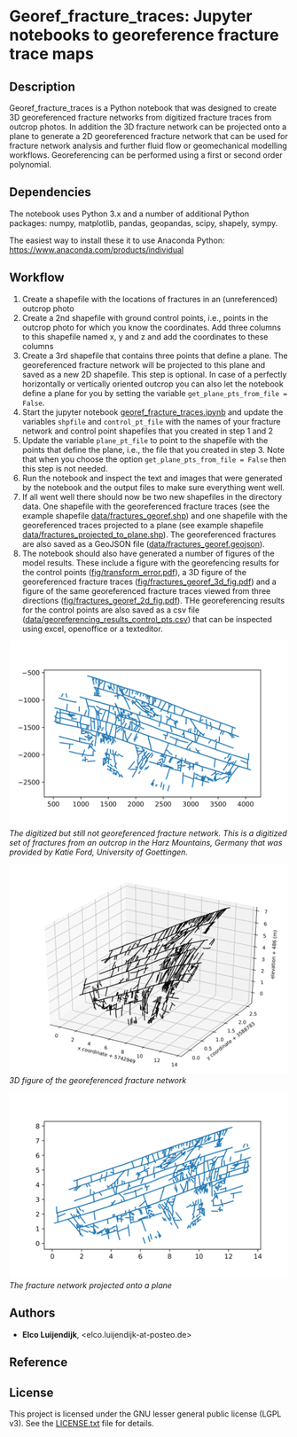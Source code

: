 # Georef_fracture_traces: Jupyter notebooks to georeference fracture trace maps

## Description
Georef_fracture_traces is a Python notebook that was designed to create 3D georeferenced fracture networks from digitized fracture traces from outcrop photos. In addition the 3D fracture network can be projected onto a plane to generate a 2D georeferenced fracture network that can be used for fracture network analysis and further fluid flow or geomechanical modelling workflows. Georeferencing can be performed using a first or second order polynomial. 


## Dependencies

The notebook uses Python 3.x and a number of additional Python packages: numpy, matplotlib, pandas, geopandas, scipy, shapely, sympy.

The easiest way to install these it to use Anaconda Python: https://www.anaconda.com/products/individual


## Workflow

1. Create a shapefile with the locations of fractures in an (unreferenced) outcrop photo
2. Create a 2nd shapefile with ground control points, i.e., points in the outcrop photo for which you know the coordinates. Add three columns to this shapefile named x, y and z and add the coordinates to these columns
3. Create a 3rd shapefile that contains three points that define a plane. The georeferenced fracture network will be projected to this plane and saved as a new 2D shapefile. This step is optional. In case of a perfectly horizontally or vertically oriented outcrop you can also let the notebook define a plane for you by setting the variable ``get_plane_pts_from_file = False``.
4. Start the jupyter notebook [georef_fracture_traces.ipynb](georef_fracture_traces.ipynb) and update the variables ``shpfile`` and ``control_pt_file`` with the names of your fracture network and control point shapefiles that you created in step 1 and 2
5. Update the variable ``plane_pt_file`` to point to the shapefile with the points that define the plane, i.e., the file that you created in step 3. Note that when you choose the option ``get_plane_pts_from_file = False`` then this step is not needed.
6. Run the notebook and inspect the text and images that were generated by the notebook and the output files to make sure everything went well.
7. If all went well there should now be two new shapefiles in the directory data. One shapefile with the georeferenced fracture traces (see the example shapefile [data/fractures_georef.shp](data/fractures_georef.shp)) and one shapefile with the georeferenced traces projected to a plane (see example shapefile [data/fractures_projected_to_plane.shp](data/fractures_projected_to_plane.shp)). The georeferenced fractures are also saved as a GeoJSON file ([data/fractures_georef.geojson](data/fractures_georef.geojson)).
8. The notebook should also have generated a number of figures of the model results. These include a figure with the georefencing results for the control points ([fig/transform_error.pdf](fig/transform_error.pdf)), a 3D figure of the georeferenced fracture traces ([fig/fractures_georef_3d_fig.pdf](fig/fractures_georef_3d_fig.pdf)) and a figure of the same georeferenced fracture traces viewed from three directions ([fig/fractures_georef_2d_fig.pdf](fig/fractures_georef_2d_fig.pdf)). THe georeferencing results for the control points are also saved as a csv file ([data/georeferencing_results_control_pts.csv](data/georeferencing_results_control_pts.csv)) that can be inspected using excel, openoffice or a texteditor.


![fig/input_shapefile.png](fig/input_shapefile.png)
*The digitized but still not georeferenced fracture network. This is a digitized set of fractures from an outcrop in the Harz Mountains, Germany that was provided by Katie Ford, University of Goettingen.*

![fig/fractures_georef_3d_fig.png](fig/fractures_georef_3d_fig.png)
*3D figure of the georeferenced fracture network*

![fig/fractures_projected_to_plane.png](fig/fractures_projected_to_plane.png)
*The fracture network projected onto a plane*


## Authors
* **Elco Luijendijk**, <elco.luijendijk-at-posteo.de>


## Reference


## License
This project is licensed under the GNU lesser general public license (LGPL v3). See the [LICENSE.txt](LICENSE.txt) file for details.

